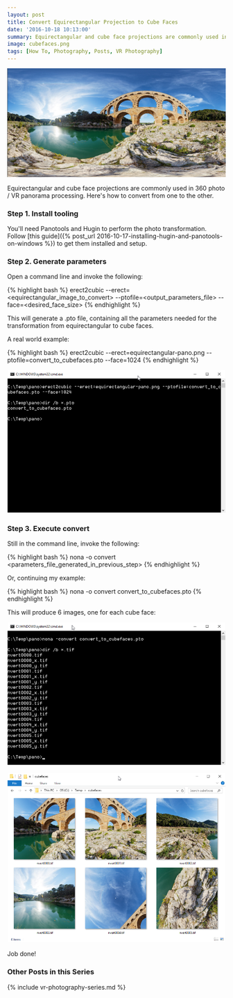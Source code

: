 ```yaml
---
layout: post
title: Convert Equirectangular Projection to Cube Faces
date: '2016-10-18 10:13:00'
summary: Equirectangular and cube face projections are commonly used in 360 photo / VR panorama processing. Here’s how to convert from one to the other ...
image: cubefaces.png
tags: [How To, Photography, Posts, VR Photography]
---
```


![Equirectangular source image](/img/posts/equirectangular-pano.png)

Equirectangular and cube face projections are commonly used in 360 photo / VR panorama processing. Here's how to convert from one to the other.

### Step 1. Install tooling

You'll need Panotools and Hugin to perform the photo transformation. Follow [this guide]({% post_url 2016-10-17-installing-hugin-and-panotools-on-windows %}) to get them installed and setup.

### Step 2. Generate parameters

Open a command line and invoke the following:

{% highlight bash %}
erect2cubic --erect=<equirectangular_image_to_convert> --ptofile=<output_parameters_file> --face=<desired_face_size>
{% endhighlight %}

This will generate a .pto file, containing all the parameters needed for the transformation from equirectangular to cube faces.

A real world example:

{% highlight bash %}
erect2cubic --erect=equirectangular-pano.png --ptofile=convert_to_cubefaces.pto --face=1024
{% endhighlight %}

![Specify transformation parameters](/img/posts/2016-10-17-erect2cubic-command.png)

### Step 3. Execute convert

Still in the command line, invoke the following:
 
{% highlight bash %}
nona -o convert <parameters_file_generated_in_previous_step>
{% endhighlight %}

Or, continuing my example:

{% highlight bash %}
nona -o convert convert_to_cubefaces.pto
{% endhighlight %}

This will produce 6 images, one for each cube face:

![Execute transformation](/img/posts/2016-10-17-nona-command.png)

![Output cubefaces](/img/posts/cubefaces.png)

Job done!

### Other Posts in this Series
 
{% include vr-photography-series.md %}